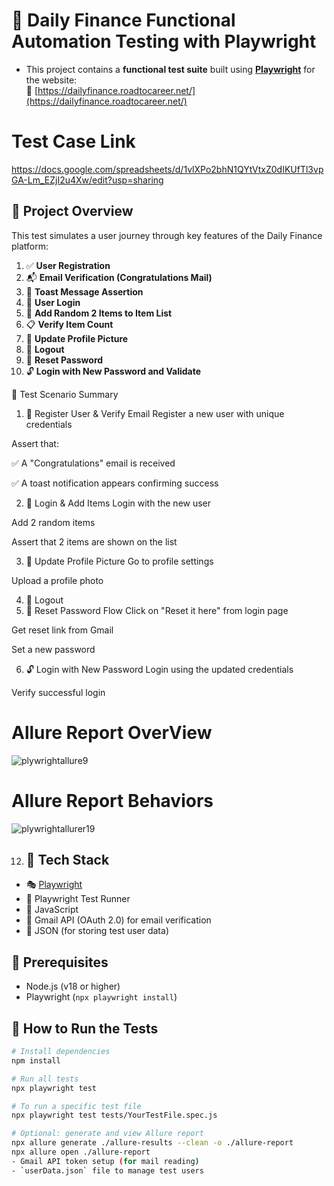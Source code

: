 # 🧪 Daily Finance Functional Automation Testing with Playwright
- This project contains a **functional test suite** built using **[Playwright](https://playwright.dev/)** for the website:  
🔗 [https://dailyfinance.roadtocareer.net/](https://dailyfinance.roadtocareer.net/)
# Test Case Link
https://docs.google.com/spreadsheets/d/1vlXPo2bhN1QYtVtxZ0dIKUfTl3vpGA-Lm_EZjI2u4Xw/edit?usp=sharing
## 📌 Project Overview

This test simulates a user journey through key features of the Daily Finance platform:

1. ✅ **User Registration**
2. 📬 **Email Verification (Congratulations Mail)**
3. 🔔 **Toast Message Assertion**
4. 🔐 **User Login**
5. 🛒 **Add Random 2 Items to Item List**
6. 📋 **Verify Item Count**
7. 👤 **Update Profile Picture**
8. 🚪 **Logout**
9. 🔁 **Reset Password**
10. 🔓 **Login with New Password and Validate**

📝 Test Scenario Summary
1. 📝 Register User & Verify Email
Register a new user with unique credentials

Assert that:

✅ A "Congratulations" email is received

✅ A toast notification appears confirming success

2. 🔐 Login & Add Items
Login with the new user

Add 2 random items

Assert that 2 items are shown on the list

3. 👤 Update Profile Picture
Go to profile settings

Upload a profile photo

4. 🚪 Logout
5. 🔁 Reset Password Flow
Click on "Reset it here" from login page

Get reset link from Gmail

Set a new password

6. 🔓 Login with New Password
Login using the updated credentials

Verify successful login
# Allure Report OverView
![plywrightallure9](https://github.com/user-attachments/assets/5fbc0ce6-38f6-40c2-a7e8-9702aab1ec66)
# Allure Report Behaviors
![plywrightallurer19](https://github.com/user-attachments/assets/d9e468b7-b0d4-4ee8-a9cf-a39f5910ece1)


    

12. ## 🧪 Tech Stack

- 🎭 [Playwright](https://playwright.dev/)
- 🧪 Playwright Test Runner
- 📄 JavaScript 
- 📧 Gmail API (OAuth 2.0) for email verification
- 💾 JSON (for storing test user data)

## 🧰 Prerequisites

- Node.js (v18 or higher)
- Playwright (`npx playwright install`)
## 🚦 How to Run the Tests

```bash
# Install dependencies
npm install

# Run all tests
npx playwright test

# To run a specific test file
npx playwright test tests/YourTestFile.spec.js

# Optional: generate and view Allure report
npx allure generate ./allure-results --clean -o ./allure-report
npx allure open ./allure-report
- Gmail API token setup (for mail reading)
- `userData.json` file to manage test users

  
